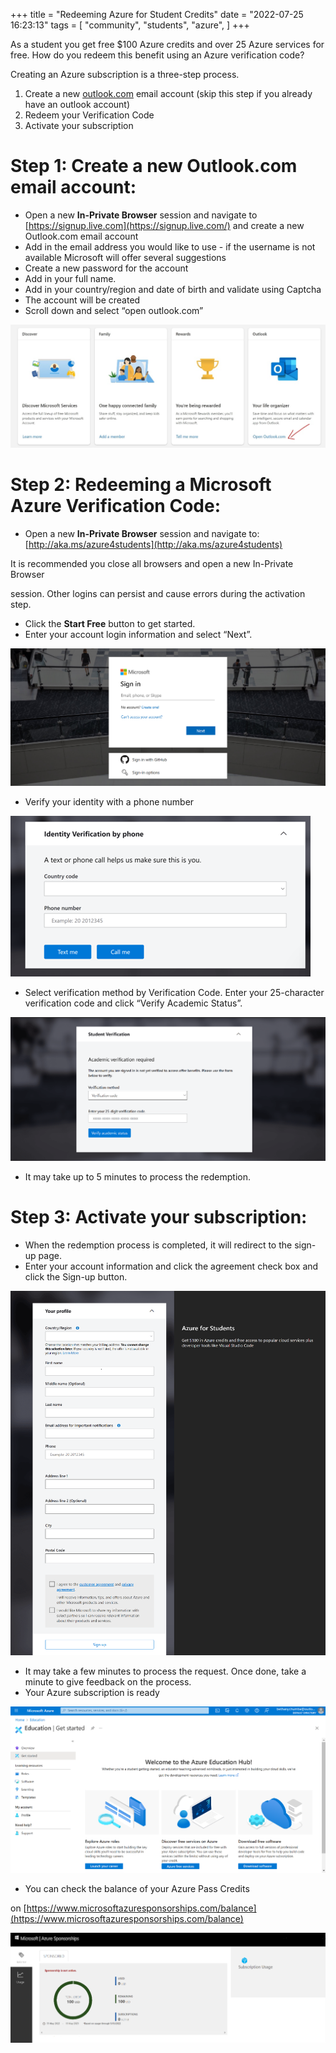+++
title = "Redeeming Azure for Student Credits"
date = "2022-07-25 16:23:13"
tags = [
    "community",
    "students",
    "azure",
]
+++

As a student you get free $100 Azure credits and over 25 Azure services for free. How do you redeem this benefit using an Azure verification code?
<!--more-->

Creating an Azure subscription is a three-step process.

1. Create a new [outlook.com](https://outlook.com) email account (skip this step if you already have an outlook account)
2. Redeem your Verification Code
3. Activate your subscription

# Step 1: Create a new Outlook.com email account:

- Open a new **In-Private Browser** session and navigate to [https://signup.live.com](https://signup.live.com/) and create a new Outlook.com email account
- Add in the email address you would like to use - if the username is not available Microsoft will offer several suggestions
- Create a new password for the account
- Add in your full name.
- Add in your country/region and date of birth and validate using Captcha
- The account will be created
- Scroll down and select “open outlook.com”

![image](img/image1.jpeg)

# Step 2: Redeeming a Microsoft Azure Verification Code:

- Open a new **In-Private Browser** session and navigate to: [http://aka.ms/azure4students](http://aka.ms/azure4students)

It is recommended you close all browsers and open a new In-Private Browser

session. Other logins can persist and cause errors during the activation step.

- Click the **Start Free** button to get started.
- Enter your account login information and select “Next”.

![image](img/image3.png)

- Verify your identity with a phone number

![image](img/image4.png)

- Select verification method by Verification Code. Enter your 25-character verification code and click “Verify Academic Status”.

![image](img/image5.png)

- It may take up to 5 minutes to process the redemption.

# Step 3: Activate your subscription:

- When the redemption process is completed, it will redirect to the sign-up page.
- Enter your account information and click the agreement check box and click the Sign-up button.

![img/image6.png](img/image6.png)

- It may take a few minutes to process the request. Once done, take a minute to give feedback on the process.
- Your Azure subscription is ready

![img/image7.png](img/image7.png)

- You can check the balance of your Azure Pass Credits

on [https://www.microsoftazuresponsorships.com/balance](https://www.microsoftazuresponsorships.com/balance)

![img/image9.png](img/image9.png)